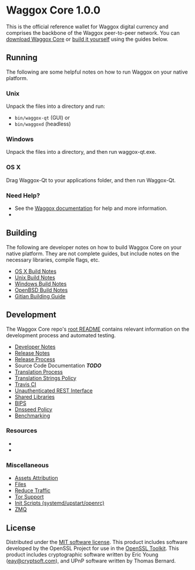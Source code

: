 Waggox Core 1.0.0
=====================

This is the official reference wallet for Waggox digital currency and comprises the backbone of the Waggox peer-to-peer network. You can [download Waggox Core](https://website.waggok.tech/downloads/) or [build it yourself](#building) using the guides below.

Running
---------------------
The following are some helpful notes on how to run Waggox on your native platform.

### Unix

Unpack the files into a directory and run:

- `bin/waggox-qt` (GUI) or
- `bin/waggoxd` (headless)

### Windows

Unpack the files into a directory, and then run waggox-qt.exe.

### OS X

Drag Waggox-Qt to your applications folder, and then run Waggox-Qt.

### Need Help?

* See the [Waggox documentation](https://waggoxcoin.atlassian.net/wiki/display/DOC)
for help and more information.
* 

Building
---------------------
The following are developer notes on how to build Waggox Core on your native platform. They are not complete guides, but include notes on the necessary libraries, compile flags, etc.

- [OS X Build Notes](build-osx.md)
- [Unix Build Notes](build-unix.md)
- [Windows Build Notes](build-windows.md)
- [OpenBSD Build Notes](build-openbsd.md)
- [Gitian Building Guide](gitian-building.md)

Development
---------------------
The Waggox Core repo's [root README](/README.md) contains relevant information on the development process and automated testing.

- [Developer Notes](developer-notes.md)
- [Release Notes](release-notes.md)
- [Release Process](release-process.md)
- Source Code Documentation ***TODO***
- [Translation Process](translation_process.md)
- [Translation Strings Policy](translation_strings_policy.md)
- [Travis CI](travis-ci.md)
- [Unauthenticated REST Interface](REST-interface.md)
- [Shared Libraries](shared-libraries.md)
- [BIPS](bips.md)
- [Dnsseed Policy](dnsseed-policy.md)
- [Benchmarking](benchmarking.md)

### Resources
* 
* 

### Miscellaneous
- [Assets Attribution](assets-attribution.md)
- [Files](files.md)
- [Reduce Traffic](reduce-traffic.md)
- [Tor Support](tor.md)
- [Init Scripts (systemd/upstart/openrc)](init.md)
- [ZMQ](zmq.md)

License
---------------------
Distributed under the [MIT software license](/COPYING).
This product includes software developed by the OpenSSL Project for use in the [OpenSSL Toolkit](https://www.openssl.org/). This product includes
cryptographic software written by Eric Young ([eay@cryptsoft.com](mailto:eay@cryptsoft.com)), and UPnP software written by Thomas Bernard.

